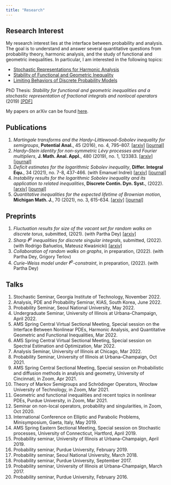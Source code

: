 ```yaml
---
title: "Research"
---
```


## Research Interest

My research interest lies at the interface between probability and analysis.
The goal is to understand and answer several quantitative questions from probability theory, harmonic analysis, and the study of functional and geometric inequalities.
In particular, I am interested in the following topics:

- [Stochastic Representations for Harmonic Analysis](/stochastic)
- [Stability of Functional and Geometric Inequality](/stability)
- [Limiting Behaviors of Discrete Probability Models](/discrete)

PhD Thesis: *Stability for functional and geometric inequalities and a stochastic representation of fractional integrals and nonlocal operators* (2019) [[PDF]](thesis-daesungk.pdf)

My papers on arXiv can be found [here](https://arxiv.org/a/kim_d_6.html).

## Publications 

1. *Martingale transforms and the Hardy–Littlewood–Sobolev inequality for semigroups*,  **Potential Anal.**, 45 (2016), no. 4, 795–807. [[arxiv]](https://arxiv.org/abs/1506.01208) [[journal]](https://link.springer.com/article/10.1007/s11118-016-9571-0)
2. *Hardy–Stein identity for non-symmetric Lévy processes and Fourier multipliers*,  **J. Math. Anal. Appl.**, 480 (2019), no. 1, 123383.  [[arxiv]](https://arxiv.org/abs/1702.06573) [[journal]](https://www.sciencedirect.com/science/article/abs/pii/S0022247X19306511?via%3Dihub) 
3. *Deficit estimates for the logarithmic Sobolev inequality*,  **Differ. Integral Equ.**,  34 (2021), no. 7-8, 437-466.  (with Emanuel Indrei)  [[arxiv]](https://arxiv.org/abs/1805.06107) [[journal]](https://projecteuclid.org/journals/differential-and-integral-equations/volume-34/issue-7_2f_8/Deficit-estimates-for-the-Logarithmic-Sobolev/die034-0708-437.full) 
4. *Instability results for the logarithmic Sobolev inequality and its application to related inequalities*,  **Discrete Contin. Dyn. Syst.**,  (2022).     [[arxiv]](https://arxiv.org/abs/1805.06272) [[journal]](https://www.aimsciences.org/article/doi/10.3934/dcds.2022053)
5. *Quantitative inequalities for the expected lifetime of Brownian motion*,  **Michigan Math. J.**,  70 (2021), no. 3, 615-634.  [[arxiv]](https://arxiv.org/abs/1904.09565) [[journal]](https://doi.org/10.1307/mmj/1593136867)

## Preprints
1. *Fluctuation results for size of the vacant set for random walks on discrete torus*, submitted, (2021).  (with Partha Dey)     [[arxiv]](https://arxiv.org/abs/2108.06450)
2. *Sharp $\ell^p$ inequalities for discrete singular integrals*, submitted, (2022).  (with Rodrigo Bañuelos, Mateusz Kwaśnicki)  [[arxiv]](https://arxiv.org/abs/2209.09737)
3. *Collaboration of random walks on graphs*,  in preparation,  (2022).  (with Partha Dey, Grigory Terlov)     
4. *Curie–Weiss model under $\ell^p$-constraint*,  in preparation,  (2022).  (with Partha Dey)     



## Talks

1. Stochastic Seminar,  Georgia Institute of Technology,  November 2022.   
2. Analysis, PDE and Probability Seminar,  KIAS, South Korea,  June 2022.   
3. Probability Seminar,  Seoul National University,  May 2022.   
4. Undergraduate Seminar,  University of Illinois at Urbana-Champaign,  April 2022. 
5. AMS Spring Central Virtual Sectional Meeting, Special session on the Interface Between Nonlinear PDEs, Harmonic Analysis, and Quantitative Geometric and Functional Inequalities,  Mar 2022.   
6. AMS Spring Central Virtual Sectional Meeting, Special session on Spectral Estimation and Optimization,  Mar 2022.   
7. Analysis Seminar,  University of Illinois at Chicago,  Mar 2022.   
8. Probability Seminar,  University of Illinois at Urbana–Champaign,  Oct 2021.   
9. AMS Spring Central Sectional Meeting, Special session on Probabilistic and diffusion methods in analysis and geometry,  University of Cincinnati, in Zoom,  Apr 2021.   
10. Theory of Markov Semigroups and Schrödinger Operators,  Wrocław University of Technology, in Zoom,  Mar 2021. 
11. Geometric and functional inequalities and recent topics in nonlinear PDEs,  Purdue University, in Zoom,  Mar 2021.
12. Seminar on non-local operators, probability and singularities,  in Zoom,  Oct 2020.
13. International Conference on Elliptic and Parabolic Problems, Minisymposium,  Gaeta, Italy,  May 2019.   
14. AMS Spring Eastern Sectional Meeting, Special session on Stochastic processes,  University of Connecticut, Hartford,  April 2019.   
15. Probability seminar,  University of Illinois at Urbana–Champaign,  April 2019.   
16. Probability seminar,  Purdue University,  February 2019.   
17. Probability seminar,  Seoul National University,  March 2018.   
18. Probability seminar,  Purdue University,  September 2017.   
19. Probability seminar,  University of Illinois at Urbana–Champaign,  March 2017.   
20. Probability seminar,  Purdue University,  February 2016.   

